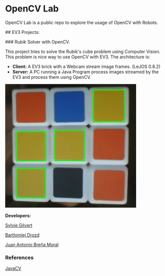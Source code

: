 # OpenCV Lab

OpenCV Lab is a public repo to explore the usage of OpenCV with Robots.

## EV3 Projects:

### Rubik Solver with OpenCV.

This project tries to solve the Rubik's cube problem using Computer Vision. This problem is nice way to use OpenCV with EV3. The architecture is:

- **Client:** A EV3 brick with a Webcam stream image frames. (LeJOS 0.8.2)
- **Server:** A PC running a Java Program process images streamed by the EV3 and process them using OpenCV.

![ScreenShot](https://raw.githubusercontent.com/jabrena/OpenCVLab/master/rubik/docs/images/rubik.jpg)

**Developers:**

[Sylvie Gilvert](http://album-photos-gilbert-sylvie.com/Album2013/hobbies.php)

[Bartlomiej Drozd](https://github.com/dedraPL)

[Juan Antonio Breña Moral](http://www.juanantonio.info/)

### References

[JavaCV](https://github.com/bytedeco/javacv)

